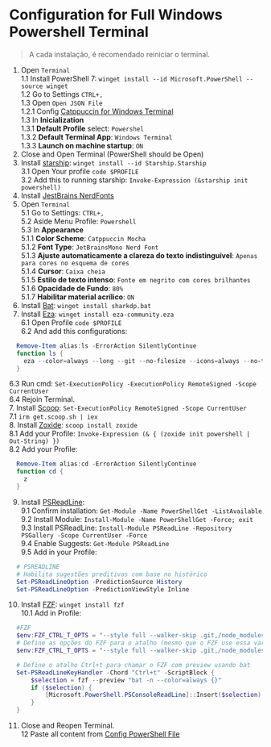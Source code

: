 # Configuration for Full Windows Powershell Terminal
> A cada instalação, é recomendado reiniciar o terminal.  

1. Open `Terminal`  
1.1 Install PowerShell 7: `winget install --id Microsoft.PowerShell --source winget`  
1.2 Go to Settings `CTRL+,`  
1.3 Open `Open JSON File`  
  1.2.1 Config [Catppuccin for Windows Terminal](https://github.com/catppuccin/windows-terminal?tab=readme-ov-file)  
1.3 In **Inicialization**  
  1.3.1 **Default Profile** select: `Powershel`  
  1.3.2 **Default Terminal App**: `Windows Terminal`  
  1.3.3 **Launch on machine startup**: `ON`  
3. Close and Open Terminal (PowerShell should be Open)  
4. Install [starship](https://starship.rs/): `winget install --id Starship.Starship`  
  3.1 Open Your profile `code $PROFILE`  
  3.2 Add this to running starship: `Invoke-Expression (&starship init powershell)`  
5. Install [JestBrains NerdFonts](https://www.nerdfonts.com/font-downloads)  
6. Open `Terminal`  
5.1 Go to Settings: `CTRL+,`  
5.2 Aside Menu Profile: `Powershell`  
5.3 In **Appearance**  
  5.1.1 **Color Scheme**: `Catppuccin Mocha`  
  5.1.2 **Font Type**: `JetBrainsMono Nerd Font`  
  5.1.3 **Ajuste automaticamente a clareza do texto indistinguível**: `Apenas para cores no esquema de cores`  
  5.1.4 **Cursor**: `Caixa cheia`  
  5.1.5 **Estilo de texto intenso**: `Fonte em negrito com cores brilhantes`  
  5.1.6 **Opacidade de Fundo**: `80%`  
  5.1.7 **Habilitar material acrílico**: `ON`  
7. Install [Bat](https://github.com/sharkdp/bat): `winget install sharkdp.bat`  
6. Install [Eza](https://github.com/eza-community/eza): `winget install eza-community.eza`  
  6.1 Open Profile `code $PROFILE`  
  6.2 And add this configurations:  
  ```Powershell
    Remove-Item alias:ls -ErrorAction SilentlyContinue
    function ls {
      eza --color=always --long --git --no-filesize --icons=always --no-time --no-user --no-permissions
    }
  ```  
  6.3 Run cmd: `Set-ExecutionPolicy -ExecutionPolicy RemoteSigned -Scope CurrentUser`  
  6.4 Rejoin Terminal.  
7. Install [Scoop](): `Set-ExecutionPolicy RemoteSigned -Scope CurrentUser`  
7.1 `irm get.scoop.sh | iex`  
8. Install [Zoxide](https://github.com/ajeetdsouza/zoxide): `scoop install zoxide`  
8.1 Add your Profile: `Invoke-Expression (& { (zoxide init powershell | Out-String) })`  
8.2 Add your Profile:
  ```PowerShell
    Remove-Item alias:cd -ErrorAction SilentlyContinue
    function cd {
      z
    }
  ```
9. Install [PSReadLine](https://github.com/PowerShell/PSReadLine):  
9.1 Confirm installation: `Get-Module -Name PowerShellGet -ListAvailable`  
9.2 Install Module: `Install-Module -Name PowerShellGet -Force; exit`  
9.3 Install PSReadLine: `Install-Module PSReadLine -Repository PSGallery -Scope CurrentUser -Force`  
9.4 Enable Suggests: `Get-Module PSReadLine`  
9.5 Add in your Profile:  
  ```PowerShell
    # PSREADLINE
    # Habilita sugestões preditivas com base no histórico
    Set-PSReadLineOption -PredictionSource History
    Set-PSReadLineOption -PredictionViewStyle Inline
  ```
10. Install [FZF](https://github.com/junegunn/fzf): `winget install fzf`  
10.1 Add in Profile:  
  ```PowerShell
    #FZF
    $env:FZF_CTRL_T_OPTS = "--style full --walker-skip .git,/node_modules,target --preview 'bat -n --color=always {}' --bind 'ctrl-/:change-preview-window(down|hidden|)'"
    # Define as opções do FZF para o atalho (mesmo que o FZF use essa variável internamente)
    $env:FZF_CTRL_T_OPTS = "--style full --walker-skip .git,/node_modules,target --preview 'bat -n --color=always {}' --bind 'ctrl-/:change-preview-window(down|hidden|)'"

    # Define o atalho Ctrl+t para chamar o FZF com preview usando bat
    Set-PSReadLineKeyHandler -Chord "Ctrl+t" -ScriptBlock {
        $selection = fzf --preview "bat -n --color=always {}"
        if ($selection) {
            [Microsoft.PowerShell.PSConsoleReadLine]::Insert($selection)
        }
    }
  ```
11. Close and Reopen Terminal.  
12 Paste all content from [Config PowerShell File](./Microsoft.PowerShell_profile.ps1)  

